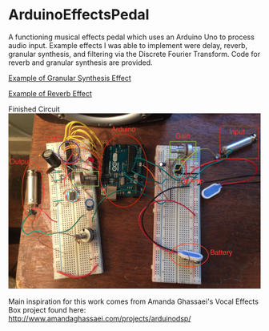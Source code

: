 # ArduinoEffectsPedal
A functioning musical effects pedal which uses an Arduino Uno to process audio input. Example effects I was able to implement were delay, reverb, granular synthesis, and filtering via the Discrete Fourier Transform. Code for reverb and granular synthesis are provided. 

[Example of Granular Synthesis Effect](https://raw.githubusercontent.com/Toback/ArduinoEffectsPedal/master/Results/Granular_Synthesis_Example.wav)

[Example of Reverb Effect](https://raw.githubusercontent.com/Toback/ArduinoEffectsPedal/master/Results/Reverb_Example.wav)

Finished Circuit
![Finished Circuit](https://raw.githubusercontent.com/Toback/ArduinoEffectsPedal/master/Results/Circuit.png)

Main inspiration for this work comes from Amanda Ghassaei's Vocal Effects Box project found here: http://www.amandaghassaei.com/projects/arduinodsp/
